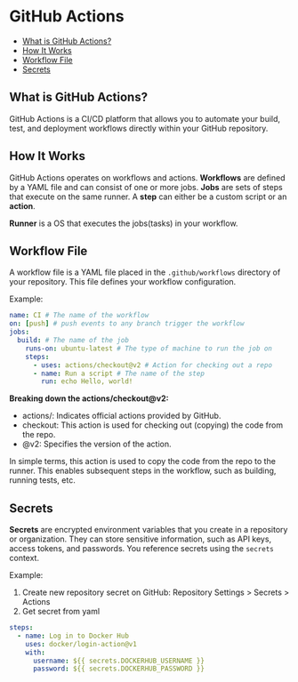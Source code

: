 # GitHub Actions

- [What is GitHub Actions?](#what-is-github-actions)
- [How It Works](#how-it-works)
- [Workflow File](#workflow-file)
- [Secrets](#secrets)

## What is GitHub Actions?

GitHub Actions is a CI/CD platform that allows you to automate your build, test, and deployment workflows directly within your GitHub repository.

## How It Works

GitHub Actions operates on workflows and actions. **Workflows** are defined by a YAML file and can consist of one or more jobs. **Jobs** are sets of steps that execute on the same runner. A **step** can either be a custom script or an **action**.

**Runner** is a OS that executes the jobs(tasks) in your workflow.

## Workflow File

A workflow file is a YAML file placed in the `.github/workflows` directory of your repository. This file defines your workflow configuration.

Example:
```yml
name: CI # The name of the workflow
on: [push] # push events to any branch trigger the workflow
jobs:
  build: # The name of the job
    runs-on: ubuntu-latest # The type of machine to run the job on
    steps:
      - uses: actions/checkout@v2 # Action for checking out a repo
      - name: Run a script # The name of the step
        run: echo Hello, world!
```

**Breaking down the actions/checkout@v2:**

- actions/: Indicates official actions provided by GitHub.
- checkout: This action is used for checking out (copying) the code from the repo.
- @v2: Specifies the version of the action.

In simple terms, this action is used to copy the code from the repo to the runner. This enables subsequent steps in the workflow, such as building, running tests, etc.



## Secrets

**Secrets** are encrypted environment variables that you create in a repository or organization. They can store sensitive information, such as API keys, access tokens, and passwords. You reference secrets using the `secrets` context.

Example:

1. Create new repository secret on GitHub: Repository Settings > Secrets > Actions
2. Get secret from yaml
```yml
steps:
  - name: Log in to Docker Hub
    uses: docker/login-action@v1
    with:
      username: ${{ secrets.DOCKERHUB_USERNAME }}
      password: ${{ secrets.DOCKERHUB_PASSWORD }}
```

